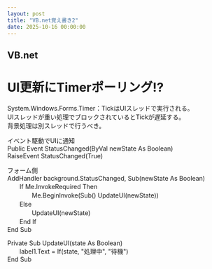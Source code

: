 ```yaml
---
layout: post
title: "VB.net覚え書き2"
date: 2025-10-16 00:00:00
---
```


## VB.net
# UI更新にTimerポーリング!?
System.Windows.Forms.Timer：TickはUIスレッドで実行される。  
UIスレッドが重い処理でブロックされているとTickが遅延する。  
背景処理は別スレッドで行うべき。

イベント駆動でUIに通知  
Public Event StatusChanged(ByVal newState As Boolean)  
RaiseEvent StatusChanged(True)

フォーム側  
AddHandler background.StatusChanged, Sub(newState As Boolean)  
　　If Me.InvokeRequired Then  
　　　　Me.BeginInvoke(Sub() UpdateUI(newState))  
　　Else  
　　　　UpdateUI(newState)  
　　End If  
End Sub

Private Sub UpdateUI(state As Boolean)  
　　label1.Text = If(state, "処理中", "待機")  
End Sub
